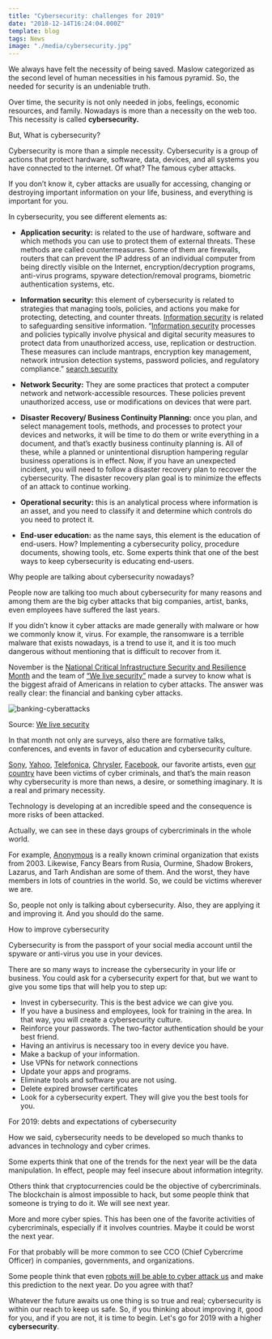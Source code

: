 ```yaml
---
title: "Cybersecurity: challenges for 2019"
date: "2018-12-14T16:24:04.000Z"
template: blog
tags: News
image: "./media/cybersecurity.jpg"
---
```


We always have felt the necessity of being saved. Maslow categorized as the second level of human necessities in his famous pyramid. So, the needed for security is an undeniable truth. 

Over time, the security is not only needed in jobs, feelings, economic resources, and family. Nowadays is more than a necessity on the web too. This necessity is called **cybersecurity.**  


<title-2>But, What is cybersecurity?</title-2>

Cybersecurity is more than a simple necessity. Cybersecurity is a group of actions that protect hardware, software, data, devices, and all systems you have connected to the internet. Of what? The famous cyber attacks. 

If you don’t know it, cyber attacks are usually for accessing, changing or destroying important information on your life, business, and everything is important for you.

<youtube-video id="JdfmV2KW11I"></youtube-video>

In cybersecurity, you see different elements as:

* **Application security:** is related to the use of hardware, software and which methods you can use to protect them of external threats. These methods are called countermeasures. Some of them are firewalls, routers that can prevent the IP address of an individual computer from being directly visible on the Internet, encryption/decryption programs, anti-virus programs, spyware detection/removal programs, biometric authentication systems, etc.

* **Information security:** this element of cybersecurity is related to strategies that managing tools, policies, and actions you make for protecting, detecting, and counter threats. [Information security](https://spycamerasreviewed.com/internet-security/guide-to-protecting-the-elderly-online/) is related to safeguarding sensitive information. “[Information security](https://spycamerasreviewed.com/internet-security/guide-to-protecting-the-elderly-online/) processes and policies typically involve physical and digital security measures to protect data from unauthorized access, use, replication or destruction. These measures can include mantraps, encryption key management, network intrusion detection systems, password policies, and regulatory compliance.” [search security](https://searchsecurity.techtarget.com/definition/information-security-infosec)

<youtube-video id="7L9JerWIT3Y"></youtube-video>

* **Network Security:**  They are some practices that protect a computer network and network-accessible resources. These policies prevent unauthorized access, use or modifications on devices that were part.

* **Disaster Recovery/ Business Continuity Planning:** once you plan, and select management tools, methods, and processes to protect your devices and networks, it will be time to do them or write everything in a document, and that’s exactly business continuity planning is. All of these, while a planned or unintentional disruption hampering regular business operations is in effect. Now, if you have an unexpected incident, you will need to follow a disaster recovery plan to recover the cybersecurity. The disaster recovery plan goal is to minimize the effects of an attack to continue working.

* **Operational security:** this is an analytical process where information is an asset, and you need to classify it and determine which controls do you need to protect it.

* **End-user education:** as the name says, this element is the education of end-users. How? Implementing a cybersecurity policy, procedure documents, showing tools, etc. Some experts think that one of the best ways to keep cybersecurity is educating end-users.  

<title-3>Why people are talking about cybersecurity nowadays?</title-3>

People now are talking too much about cybersecurity for many reasons and among them are the big cyber attacks that big companies, artist, banks, even employees have suffered the last years. 

If you didn’t know it cyber attacks are made generally with malware or how we commonly know it, virus. For example, the ransomware is a terrible malware that exists nowadays, is a trend to use it, and it is too much dangerous without mentioning that is difficult to recover from it.

November is the [National Critical Infrastructure Security and Resilience Month](https://www.dhs.gov/cisa/critical-infrastructure-security-and-resilience-month) and the team of [“We live security”](https://www.welivesecurity.com/2018/11/30/cyberattack-financial-sector-worries-americans/) made a survey to know what is the biggest afraid of Americans in relation to cyber attacks. The answer was really clear: the financial and banking cyber attacks.

![banking-cyberattacks](media/banking-cyberattacks.jpg)

Source: [We live security](https://www.welivesecurity.com/2018/11/30/cyberattack-financial-sector-worries-americans/)

In that month not only are surveys, also there are formative talks, conferences, and events in favor of education and cybersecurity culture. 

[Sony](https://www.bankinfosecurity.com/sony-pictures-cyber-attack-timeline-a-7710), [Yahoo](https://www.cashfloat.co.uk/blog/technology-innovation/yahoo-cyber-attack/), [Telefonica](https://www.ft.com/content/74c666ec-8dc7-3b20-b573-245bc0e9d935), [Chrysler](https://www.washingtonpost.com/news/powerpost/wp/2016/05/18/next-cyberattack-front-could-be-your-car/?noredirect=on), [Facebook](https://www.ft.com/content/c5f13f30-c33f-11e8-8d55-54197280d3f7), our favorite artists, even [our country](https://www.cnbc.com/2018/02/17/us-government-is-exceptionally-vulnerable-to-cyberattacks-security-expert-says.html) have been victims of cyber criminals, and that’s the main reason why cybersecurity is more than news, a desire, or something imaginary. It is a real and primary necessity. 

Technology is developing at an incredible speed and the consequence is more risks of been attacked. 

Actually, we can see in these days groups of cybercriminals in the whole world.

For example, [Anonymous](https://anonofficial.com/) is a really known criminal organization that exists from 2003. Likewise, Fancy Bears from Rusia, Ourmine, Shadow Brokers, Lazarus, and Tarh Andishan are some of them. And the worst, they have members in lots of countries in the world. So, we could be victims wherever we are.

So, people not only is talking about cybersecurity. Also, they are applying it and improving it. And you should do the same.


<title-3>How to improve cybersecurity</title-3>

Cybersecurity is from the passport of your social media account until the spyware or anti-virus you use in your devices. 

There are so many ways to increase the cybersecurity in your life or business. You could ask for a cybersecurity expert for that, but we want to give you some tips that will help you to step up:

* Invest in cybersecurity. This is the best advice we can give you.
* If you have a business and employees, look for training in the area. In that way, you will create a cybersecurity culture. 
* Reinforce your passwords. The two-factor authentication should be your best friend. 
* Having an antivirus is necessary too in every device you have. 
* Make a backup of your information. 
* Use VPNs for network connections
* Update your apps and programs. 
* Eliminate tools and software you are not using. 
* Delete expired browser certificates
* Look for a cybersecurity expert. They will give you the best tools for you.

<title-2>For 2019: debts and expectations of cybersecurity</title-2>

How we said, cybersecurity needs to be developed so much thanks to advances in technology and cyber crimes. 

Some experts think that one of the trends for the next year will be the data manipulation. In effect, people may feel insecure about information integrity. 

Others think that cryptocurrencies could be the objective of cybercriminals. The blockchain is almost impossible to hack, but some people think that someone is trying to do it. We will see next year. 

More and more cyber spies. This has been one of the favorite activities of cybercriminals, especially if it involves countries. Maybe it could be worst the next year. 

For that probably will be more common to see CCO (Chief Cybercrime Officer) in companies, governments, and organizations. 

Some people think that even [robots will be able to cyber attack us](https://www.businesscloud.co.uk/news/a-bot-cyber-attack-and-other-2019-tech-predictions) and make this prediction to the next year. Do you agree with that? 

Whatever the future awaits us one thing is so true and real; cybersecurity is within our reach to keep us safe. So, if you thinking about improving it, good for you, and if you are not, it is time to begin. Let's go for 2019 with a higher **cybersecurity**.




